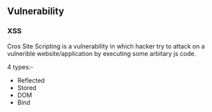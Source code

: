 ## Vulnerability

### XSS

Cros Site Scripting is a vulnerability in which hacker try to attack on a vulnerible website/application by executing some arbitary js code.

4 types:- 
- Reflected 
- Stored 
- DOM
- Bind